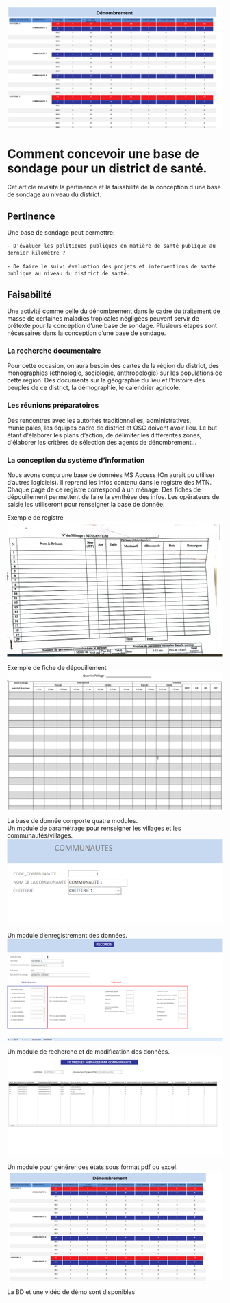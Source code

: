 ![ image ](/images/logo_base_sondage.png)

# Comment concevoir une base de sondage pour un district de santé.
Cet article revisite la pertinence et la faisabilité de la conception d'une base de sondage au niveau du district.

## Pertinence
Une base de sondage peut permettre:

	- D’évaluer les politiques publiques en matière de santé publique au dernier kilomètre ?

	- De faire le suivi évaluation des projets et interventions de santé publique au niveau du district de santé.


## Faisabilité
Une activité comme celle du dénombrement dans le cadre du traitement de masse de certaines maladies tropicales négligées peuvent servir de prétexte pour la conception d’une base de sondage.
Plusieurs étapes sont nécessaires dans la conception d’une base de sondage.   

### La recherche documentaire
Pour cette occasion, on aura besoin des cartes de la région du district, des monographies (ethnologie, sociologie, anthropologie) sur les populations de cette région. Des documents sur la géographie du lieu et l’histoire des peuples de ce district, la démographie, le calendrier agricole.   

### Les réunions préparatoires
Des rencontres avec les autorités traditionnelles, administratives, municipales, les équipes cadre de district et OSC doivent avoir lieu. Le but étant d'élaborer les plans d’action, de délimiter les  différentes zones, d'élaborer les critères de sélection des agents de dénombrement…   

### La conception du système d’information
Nous avons conçu une base de données MS Access (On aurait pu utiliser d’autres logiciels). Il reprend les infos contenu dans le registre des MTN. Chaque page de ce registre correspond à un ménage. Des fiches de dépouillement permettent de faire la synthèse des infos. Les opérateurs de saisie les utiliseront pour renseigner la base de donnée.  

Exemple de registre  
![ image ](/images/registre_denombrement.png)

Exemple de fiche de dépouillement  
![ image ](/images/fiche_depouillement.png)
 

La base de donnée comporte quatre modules.      
Un module de paramétrage pour renseigner les villages et les communautés/villages.  
![ image ](/images/form_parametrage.png)
  
Un module d’enregistrement des données.   
![ image ](/images/form_record.png)

Un module de recherche et de modification des données.    
![ image ](/images/form_search_activate.png)

Un module pour générer des états sous format pdf ou excel.    
![ image ](/images/etat_denombrement_2.png)


La BD et une vidéo de démo sont disponibles




